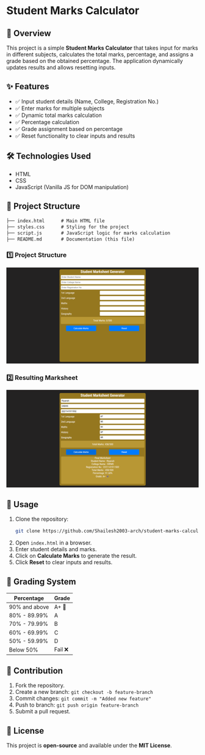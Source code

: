 # Student Marks Calculator

## 📌 Overview
This project is a simple **Student Marks Calculator** that takes input for marks in different subjects, calculates the total marks, percentage, and assigns a grade based on the obtained percentage. The application dynamically updates results and allows resetting inputs.

## ✨ Features
- ✅ Input student details (Name, College, Registration No.)
- ✅ Enter marks for multiple subjects
- ✅ Dynamic total marks calculation
- ✅ Percentage calculation
- ✅ Grade assignment based on percentage
- ✅ Reset functionality to clear inputs and results

## 🛠️ Technologies Used
- HTML
- CSS
- JavaScript (Vanilla JS for DOM manipulation)

## 📂 Project Structure
```
├── index.html      # Main HTML file
├── styles.css      # Styling for the project
├── script.js       # JavaScript logic for marks calculation
├── README.md       # Documentation (this file)
```

### 1️⃣ Project Structure
![Project Structure](images/Startup_project-structure.png)

### 2️⃣ Resulting Marksheet
![Resulting Marksheet](images/Startup_project-result.png)

## 🚀 Usage
1. Clone the repository:
   ```sh
   git clone https://github.com/Shailesh2003-arch/student-marks-calculator.git
   ```
2. Open `index.html` in a browser.
3. Enter student details and marks.
4. Click on **Calculate Marks** to generate the result.
5. Click **Reset** to clear inputs and results.

## 🎯 Grading System
| Percentage | Grade |
|------------|--------|
| 90% and above | A+ 🎉 |
| 80% - 89.99% | A |
| 70% - 79.99% | B |
| 60% - 69.99% | C |
| 50% - 59.99% | D |
| Below 50% | Fail ❌ |

## 🤝 Contribution
1. Fork the repository.
2. Create a new branch: `git checkout -b feature-branch`
3. Commit changes: `git commit -m "Added new feature"`
4. Push to branch: `git push origin feature-branch`
5. Submit a pull request.

## 📜 License
This project is **open-source** and available under the **MIT License**.
